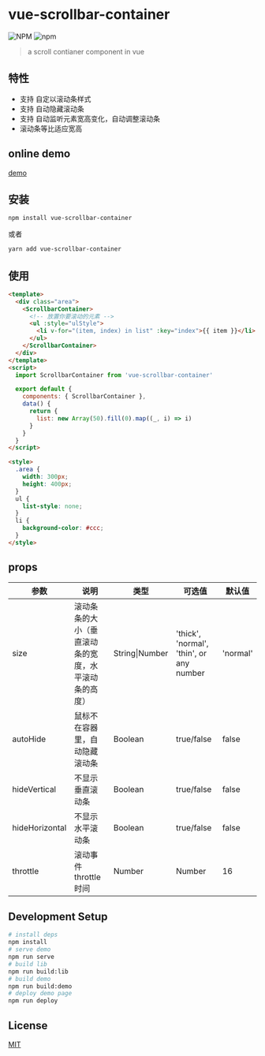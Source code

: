 # vue-scrollbar-container

![NPM](https://img.shields.io/npm/l/vue-scrollbar-container)
![npm](https://img.shields.io/npm/v/vue-scrollbar-container)

> a scroll contianer component in vue

## 特性

- 支持 自定以滚动条样式
- 支持 自动隐藏滚动条
- 支持 自动监听元素宽高变化，自动调整滚动条
- 滚动条等比适应宽高

## online demo

[demo](https://colgin.github.io/vue-scrollbar-container/)

## 安装

```bash
npm install vue-scrollbar-container
```

或者

```bash
yarn add vue-scrollbar-container
```

## 使用

```html
<template>
  <div class="area">
    <ScrollbarContainer>
      <!-- 放置你要滚动的元素 -->
      <ul :style="ulStyle">
        <li v-for="(item, index) in list" :key="index">{{ item }}</li>
      </ul>
    </ScrollbarContainer>
  </div>
</template>
<script>
  import ScrollbarContainer from 'vue-scrollbar-container'

  export default {
    components: { ScrollbarContainer },
    data() {
      return {
        list: new Array(50).fill(0).map((_, i) => i)
      }
    }
  }
</script>

<style>
  .area {
    width: 300px;
    height: 400px;
  }
  ul {
    list-style: none;
  }
  li {
    background-color: #ccc;
  }
</style>
```

## props

| 参数           | 说明                                                 | 类型           | 可选值                                   | 默认值   |
| -------------- | ---------------------------------------------------- | -------------- | ---------------------------------------- | -------- |
| size           | 滚动条条的大小（垂直滚动条的宽度，水平滚动条的高度） | String\|Number | 'thick', 'normal', 'thin', or any number | 'normal' |
| autoHide       | 鼠标不在容器里，自动隐藏滚动条                       | Boolean        | true/false                               | false    |
| hideVertical   | 不显示垂直滚动条                                     | Boolean        | true/false                               | false    |
| hideHorizontal | 不显示水平滚动条                                     | Boolean        | true/false                               | false    |
| throttle       | 滚动事件 throttle 时间                               | Number         | Number                                   | 16       |

## Development Setup

```bash
# install deps
npm install
# serve demo
npm run serve
# build lib
npm run build:lib
# build demo
npm run build:demo
# deploy demo page
npm run deploy
```

## License

[MIT](http://opensource.org/licenses/MIT)
